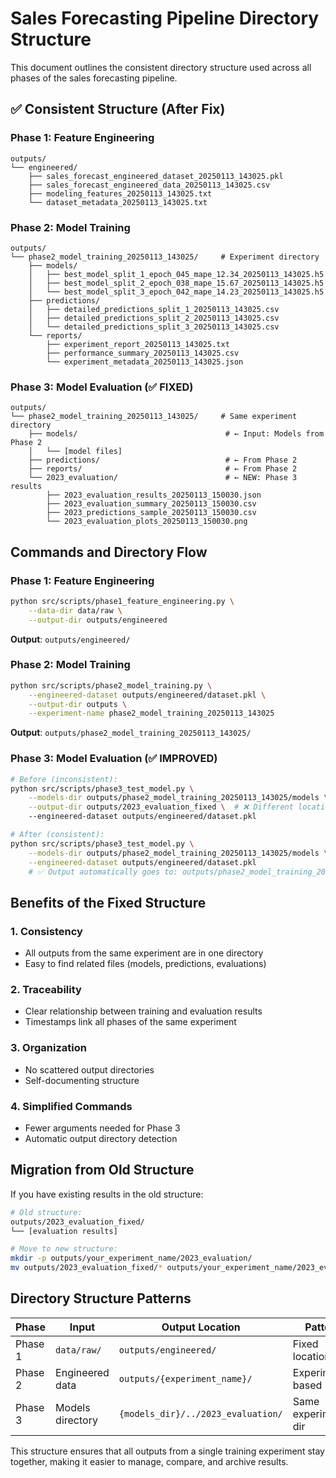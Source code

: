 # Sales Forecasting Pipeline Directory Structure

This document outlines the consistent directory structure used across all phases of the sales forecasting pipeline.

## ✅ Consistent Structure (After Fix)

### Phase 1: Feature Engineering
```
outputs/
└── engineered/
    ├── sales_forecast_engineered_dataset_20250113_143025.pkl
    ├── sales_forecast_engineered_data_20250113_143025.csv
    ├── modeling_features_20250113_143025.txt
    └── dataset_metadata_20250113_143025.txt
```

### Phase 2: Model Training
```
outputs/
└── phase2_model_training_20250113_143025/     # Experiment directory
    ├── models/
    │   ├── best_model_split_1_epoch_045_mape_12.34_20250113_143025.h5
    │   ├── best_model_split_2_epoch_038_mape_15.67_20250113_143025.h5
    │   └── best_model_split_3_epoch_042_mape_14.23_20250113_143025.h5
    ├── predictions/
    │   ├── detailed_predictions_split_1_20250113_143025.csv
    │   ├── detailed_predictions_split_2_20250113_143025.csv
    │   └── detailed_predictions_split_3_20250113_143025.csv
    └── reports/
        ├── experiment_report_20250113_143025.txt
        ├── performance_summary_20250113_143025.csv
        └── experiment_metadata_20250113_143025.json
```

### Phase 3: Model Evaluation (✅ FIXED)
```
outputs/
└── phase2_model_training_20250113_143025/     # Same experiment directory
    ├── models/                                 # ← Input: Models from Phase 2
    │   └── [model files]
    ├── predictions/                            # ← From Phase 2
    ├── reports/                                # ← From Phase 2
    └── 2023_evaluation/                        # ← NEW: Phase 3 results
        ├── 2023_evaluation_results_20250113_150030.json
        ├── 2023_evaluation_summary_20250113_150030.csv
        ├── 2023_predictions_sample_20250113_150030.csv
        └── 2023_evaluation_plots_20250113_150030.png
```

## Commands and Directory Flow

### Phase 1: Feature Engineering
```bash
python src/scripts/phase1_feature_engineering.py \
    --data-dir data/raw \
    --output-dir outputs/engineered
```
**Output**: `outputs/engineered/`

### Phase 2: Model Training
```bash
python src/scripts/phase2_model_training.py \
    --engineered-dataset outputs/engineered/dataset.pkl \
    --output-dir outputs \
    --experiment-name phase2_model_training_20250113_143025
```
**Output**: `outputs/phase2_model_training_20250113_143025/`

### Phase 3: Model Evaluation (✅ IMPROVED)
```bash
# Before (inconsistent):
python src/scripts/phase3_test_model.py \
    --models-dir outputs/phase2_model_training_20250113_143025/models \
    --output-dir outputs/2023_evaluation_fixed \  # ❌ Different location
    --engineered-dataset outputs/engineered/dataset.pkl

# After (consistent):
python src/scripts/phase3_test_model.py \
    --models-dir outputs/phase2_model_training_20250113_143025/models \
    --engineered-dataset outputs/engineered/dataset.pkl
    # ✅ Output automatically goes to: outputs/phase2_model_training_20250113_143025/2023_evaluation/
```

## Benefits of the Fixed Structure

### 1. **Consistency**
- All outputs from the same experiment are in one directory
- Easy to find related files (models, predictions, evaluations)

### 2. **Traceability** 
- Clear relationship between training and evaluation results
- Timestamps link all phases of the same experiment

### 3. **Organization**
- No scattered output directories
- Self-documenting structure

### 4. **Simplified Commands**
- Fewer arguments needed for Phase 3
- Automatic output directory detection

## Migration from Old Structure

If you have existing results in the old structure:

```bash
# Old structure:
outputs/2023_evaluation_fixed/
└── [evaluation results]

# Move to new structure:
mkdir -p outputs/your_experiment_name/2023_evaluation/
mv outputs/2023_evaluation_fixed/* outputs/your_experiment_name/2023_evaluation/
```

## Directory Structure Patterns

| Phase | Input | Output Location | Pattern |
|-------|-------|-----------------|---------|
| Phase 1 | `data/raw/` | `outputs/engineered/` | Fixed location |
| Phase 2 | Engineered data | `outputs/{experiment_name}/` | Experiment-based |
| Phase 3 | Models directory | `{models_dir}/../2023_evaluation/` | Same experiment dir |

This structure ensures that all outputs from a single training experiment stay together, making it easier to manage, compare, and archive results. 